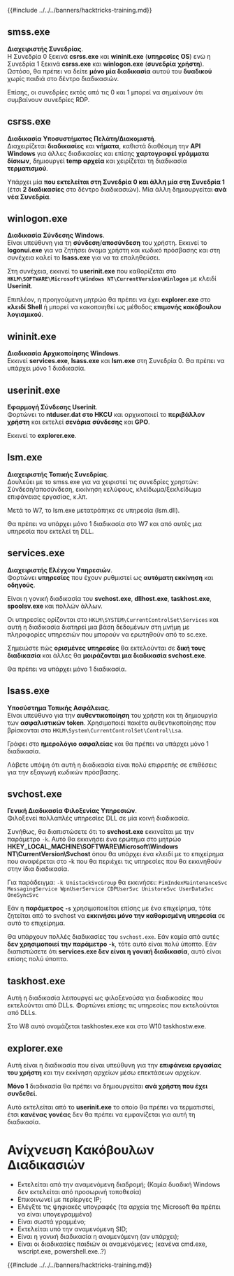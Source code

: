 {{#include ../../../banners/hacktricks-training.md}}

## smss.exe

**Διαχειριστής Συνεδρίας**.\
Η Συνεδρία 0 ξεκινά **csrss.exe** και **wininit.exe** (**υπηρεσίες** **OS**) ενώ η Συνεδρία 1 ξεκινά **csrss.exe** και **winlogon.exe** (**συνεδρία** **χρήστη**). Ωστόσο, θα πρέπει να δείτε **μόνο μία διαδικασία** αυτού του **δυαδικού** χωρίς παιδιά στο δέντρο διαδικασιών.

Επίσης, οι συνεδρίες εκτός από τις 0 και 1 μπορεί να σημαίνουν ότι συμβαίνουν συνεδρίες RDP.

## csrss.exe

**Διαδικασία Υποσυστήματος Πελάτη/Διακομιστή**.\
Διαχειρίζεται **διαδικασίες** και **νήματα**, καθιστά διαθέσιμη την **API** **Windows** για άλλες διαδικασίες και επίσης **χαρτογραφεί γράμματα δίσκων**, δημιουργεί **temp αρχεία** και χειρίζεται τη διαδικασία **τερματισμού**.

Υπάρχει μία **που εκτελείται στη Συνεδρία 0 και άλλη μία στη Συνεδρία 1** (έτσι **2 διαδικασίες** στο δέντρο διαδικασιών). Μία άλλη δημιουργείται **ανά νέα Συνεδρία**.

## winlogon.exe

**Διαδικασία Σύνδεσης Windows**.\
Είναι υπεύθυνη για τη **σύνδεση**/**αποσύνδεση** του χρήστη. Εκκινεί το **logonui.exe** για να ζητήσει όνομα χρήστη και κωδικό πρόσβασης και στη συνέχεια καλεί το **lsass.exe** για να τα επαληθεύσει.

Στη συνέχεια, εκκινεί το **userinit.exe** που καθορίζεται στο **`HKLM\SOFTWARE\Microsoft\Windows NT\CurrentVersion\Winlogon`** με κλειδί **Userinit**.

Επιπλέον, η προηγούμενη μητρώο θα πρέπει να έχει **explorer.exe** στο **κλειδί Shell** ή μπορεί να κακοποιηθεί ως μέθοδος **επιμονής κακόβουλου λογισμικού**.

## wininit.exe

**Διαδικασία Αρχικοποίησης Windows**. \
Εκκινεί **services.exe**, **lsass.exe** και **lsm.exe** στη Συνεδρία 0. Θα πρέπει να υπάρχει μόνο 1 διαδικασία.

## userinit.exe

**Εφαρμογή Σύνδεσης Userinit**.\
Φορτώνει το **ntduser.dat στο HKCU** και αρχικοποιεί το **περιβάλλον** **χρήστη** και εκτελεί **σενάρια** **σύνδεσης** και **GPO**.

Εκκινεί το **explorer.exe**.

## lsm.exe

**Διαχειριστής Τοπικής Συνεδρίας**.\
Δουλεύει με το smss.exe για να χειριστεί τις συνεδρίες χρηστών: Σύνδεση/αποσύνδεση, εκκίνηση κελύφους, κλείδωμα/ξεκλείδωμα επιφάνειας εργασίας, κ.λπ.

Μετά το W7, το lsm.exe μετατράπηκε σε υπηρεσία (lsm.dll).

Θα πρέπει να υπάρχει μόνο 1 διαδικασία στο W7 και από αυτές μια υπηρεσία που εκτελεί τη DLL.

## services.exe

**Διαχειριστής Ελέγχου Υπηρεσιών**.\
Φορτώνει **υπηρεσίες** που έχουν ρυθμιστεί ως **αυτόματη εκκίνηση** και **οδηγούς**.

Είναι η γονική διαδικασία του **svchost.exe**, **dllhost.exe**, **taskhost.exe**, **spoolsv.exe** και πολλών άλλων.

Οι υπηρεσίες ορίζονται στο `HKLM\SYSTEM\CurrentControlSet\Services` και αυτή η διαδικασία διατηρεί μια βάση δεδομένων στη μνήμη με πληροφορίες υπηρεσιών που μπορούν να ερωτηθούν από το sc.exe.

Σημειώστε πώς **ορισμένες** **υπηρεσίες** θα εκτελούνται σε **δική τους διαδικασία** και άλλες θα **μοιράζονται μια διαδικασία svchost.exe**.

Θα πρέπει να υπάρχει μόνο 1 διαδικασία.

## lsass.exe

**Υποσύστημα Τοπικής Ασφάλειας**.\
Είναι υπεύθυνο για την **αυθεντικοποίηση** του χρήστη και τη δημιουργία των **ασφαλιστικών** **token**. Χρησιμοποιεί πακέτα αυθεντικοποίησης που βρίσκονται στο `HKLM\System\CurrentControlSet\Control\Lsa`.

Γράφει στο **ημερολόγιο** **ασφαλείας** και θα πρέπει να υπάρχει μόνο 1 διαδικασία.

Λάβετε υπόψη ότι αυτή η διαδικασία είναι πολύ επιρρεπής σε επιθέσεις για την εξαγωγή κωδικών πρόσβασης.

## svchost.exe

**Γενική Διαδικασία Φιλοξενίας Υπηρεσιών**.\
Φιλοξενεί πολλαπλές υπηρεσίες DLL σε μία κοινή διαδικασία.

Συνήθως, θα διαπιστώσετε ότι το **svchost.exe** εκκινείται με την παράμετρο `-k`. Αυτό θα εκκινήσει ένα ερώτημα στο μητρώο **HKEY_LOCAL_MACHINE\SOFTWARE\Microsoft\Windows NT\CurrentVersion\Svchost** όπου θα υπάρχει ένα κλειδί με το επιχείρημα που αναφέρεται στο -k που θα περιέχει τις υπηρεσίες που θα εκκινηθούν στην ίδια διαδικασία.

Για παράδειγμα: `-k UnistackSvcGroup` θα εκκινήσει: `PimIndexMaintenanceSvc MessagingService WpnUserService CDPUserSvc UnistoreSvc UserDataSvc OneSyncSvc`

Εάν η **παράμετρος `-s`** χρησιμοποιείται επίσης με ένα επιχείρημα, τότε ζητείται από το svchost να **εκκινήσει μόνο την καθορισμένη υπηρεσία** σε αυτό το επιχείρημα.

Θα υπάρχουν πολλές διαδικασίες του `svchost.exe`. Εάν καμία από αυτές **δεν χρησιμοποιεί την παράμετρο `-k`**, τότε αυτό είναι πολύ ύποπτο. Εάν διαπιστώσετε ότι **services.exe δεν είναι η γονική διαδικασία**, αυτό είναι επίσης πολύ ύποπτο.

## taskhost.exe

Αυτή η διαδικασία λειτουργεί ως φιλοξενούσα για διαδικασίες που εκτελούνται από DLLs. Φορτώνει επίσης τις υπηρεσίες που εκτελούνται από DLLs.

Στο W8 αυτό ονομάζεται taskhostex.exe και στο W10 taskhostw.exe.

## explorer.exe

Αυτή είναι η διαδικασία που είναι υπεύθυνη για την **επιφάνεια εργασίας του χρήστη** και την εκκίνηση αρχείων μέσω επεκτάσεων αρχείων.

**Μόνο 1** διαδικασία θα πρέπει να δημιουργείται **ανά χρήστη που έχει συνδεθεί.**

Αυτό εκτελείται από το **userinit.exe** το οποίο θα πρέπει να τερματιστεί, έτσι **κανένας γονέας** δεν θα πρέπει να εμφανίζεται για αυτή τη διαδικασία.

# Ανίχνευση Κακόβουλων Διαδικασιών

- Εκτελείται από την αναμενόμενη διαδρομή; (Καμία δυαδική Windows δεν εκτελείται από προσωρινή τοποθεσία)
- Επικοινωνεί με περίεργες IP;
- Ελέγξτε τις ψηφιακές υπογραφές (τα αρχεία της Microsoft θα πρέπει να είναι υπογεγραμμένα)
- Είναι σωστά γραμμένο;
- Εκτελείται υπό την αναμενόμενη SID;
- Είναι η γονική διαδικασία η αναμενόμενη (αν υπάρχει);
- Είναι οι διαδικασίες παιδιών οι αναμενόμενες; (κανένα cmd.exe, wscript.exe, powershell.exe..?)

{{#include ../../../banners/hacktricks-training.md}}

